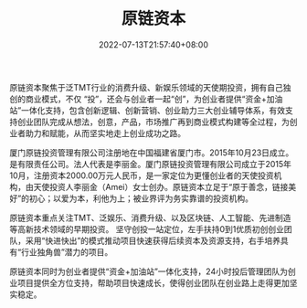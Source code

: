 ﻿---
weight: 
title: "原链资本"
description: "原链资本聚焦于泛TMT行业的消费升级、新娱乐领域的天使期投资，拥有自己独创的商业模式，不仅 “投”，还会与创业者一起“创”，为创业者提供“资金+加油站”一体化支持，包含创新逻辑、创新营销、创业助力三大创业辅导体系，有效支持创业团队完成从想法，创意，产品，市场推广再到商业模式构建等全过程，为创业者助力和赋能，从而坚实地走上创业成功之路。"
date: 2022-07-13T21:57:40+08:00
lastmod: 2022-07-13T16:45:40+08:00
draft: false
authors: ["yangsi"]
featuredImage: "yuanlianziben.jpg"
link: "http://www.yl.link/    https://www.newseed.cn/vc/39322"
tags: ["投资机构","原链资本"]
categories: ["navigation"]
navigation: ["投资机构"]
lightgallery: true
toc: true
pinned: false
recommend: false
recommend1: false
---
原链资本聚焦于泛TMT行业的消费升级、新娱乐领域的天使期投资，拥有自己独创的商业模式，不仅 “投”，还会与创业者一起“创”，为创业者提供“资金+加油站”一体化支持，包含创新逻辑、创新营销、创业助力三大创业辅导体系，有效支持创业团队完成从想法，创意，产品，市场推广再到商业模式构建等全过程，为创业者助力和赋能，从而坚实地走上创业成功之路。

厦门原链投资管理有限公司注册地在中国福建省厦门市。2015年10月23日成立。是有限责任公司。法人代表是李丽金。厦门原链投资管理有限公司成立于2015年10月，注册资本2000.00万元人民币，是一家定位为更懂创业者的天使投资机构，由天使投资人李丽金（Amei）女士创办。原链资本立足于“原于善念，链接美好”的初心；以爱为本，利他为上；被业界评为务实靠谱的投资机构。

原链资本重点关注TMT、泛娱乐、消费升级、以及区块链、人工智能、先进制造等高新技术领域的早期投资。 坚守创投一站定位，左手扶持0到1优质初创创业团队，采用“快进快出”的模式推动项目快速获得后续资本及资源支持，右手培养具有“行业独角兽”潜力的项目。

原链资本同时为创业者提供“资金+加油站”一体化支持，24小时投后管理团队为创业项目提供全方位支持，帮助项目快速成长，使得创业团队在创业路上走得更加坚实稳定。